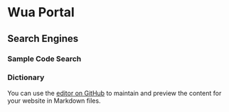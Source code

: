 # Wua Portal


## Search Engines

### Sample Code Search
<script async src="https://cse.google.com/cse.js?cx=3acd834d7218e856f"></script>
<div class="gcse-search"></div>

### Dictionary

<script async src="https://cse.google.com/cse.js?cx=b611564fcb8a8f9f4"></script>
<div class="gcse-search"></div>

You can use the [editor on GitHub](https://github.com/githubwua/githubwua.github.io/edit/main/index.md) to maintain and preview the content for your website in Markdown files.
